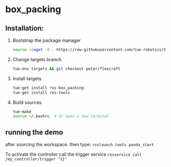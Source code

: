# box_packing

## Installation:
1. Bootstrap the package manager

   ```bash
   source <(wget -O - https://raw.githubusercontent.com/tue-robotics/tue-env/master/installer/bootstrap.bash)  # for default ROS1
   ```

2. Change targets branch

   ```bash
   tue-env targets && git checkout peter/flexcraft
   ```
2. Install targets

   ```bash
   tue-get install ros-box_packing
   tue-get install ros-tools
   ```

3. Build sources

   ```bash
   tue-make
   source ~/.bashrc  # Or open a new terminal


## running the demo
after sourcing the workspace.
then type:
`roslaunch tools panda_start`

To activate the controller call the trigger service
`rosservice call /my_controller/trigger "{}"`
